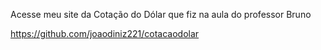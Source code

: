 Acesse meu site da Cotação do Dólar que fiz na aula do professor Bruno

https://github.com/joaodiniz221/cotacaodolar
